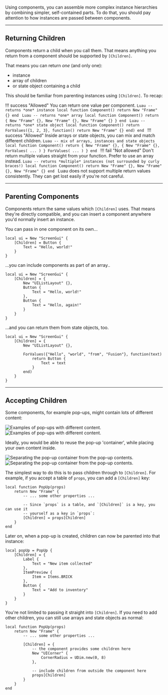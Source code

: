 Using components, you can assemble more complex instance hierarchies by
combining simpler, self-contained parts. To do that, you should pay attention to
how instances are passed between components.

---

## Returning Children

Components return a child when you call them. That means anything you return
from a component should be supported by `[Children]`.

That means you can return _one_ (and only one):

- instance
- array of children
- or state object containing a child

This should be familiar from parenting instances using `[Children]`. To recap:

!!! success "Allowed"
You can return one value per component.
`Luau
    -- returns *one* instance
    local function Component()
        return New "Frame" {}
    end
    `
`Luau
    -- returns *one* array
    local function Component()
        return {
            New "Frame" {},
            New "Frame" {},
            New "Frame" {}
        }
    end
    `
`Luau
    -- returns *one* state object
    local function Component()
        return ForValues({1, 2, 3}, function()
            return New "Frame" {}
        end)
    end
    `
!!! success "Allowed"
Inside arrays or state objects, you can mix and match different children.
`Luau
    -- mix of arrays, instances and state objects
    local function Component()
        return {
            New "Frame" {},
            {
                New "Frame" {},
                ForValues( ... )
            }
            ForValues( ... )
        }
    end
    `
!!! fail "Not allowed"
Don't return multiple values straight from your function. Prefer to use an
array instead.
`Luau
    -- returns *multiple* instances (not surrounded by curly braces!)
    local function Component()
        return
            New "Frame" {},
            New "Frame" {},
            New "Frame" {}
    end
    `
Luau does not support multiple return values consistently. They can get lost
easily if you're not careful.

---

## Parenting Components

Components return the same values which `[Children]` uses. That means they're
directly compatible, and you can insert a component anywhere you'd normally
insert an instance.

You can pass in one component on its own...

```luau
local ui = New "ScreenGui" {
    [Children] = Button {
        Text = "Hello, world!"
    }
}
```

...you can include components as part of an array..

```luau
local ui = New "ScreenGui" {
    [Children] = {
        New "UIListLayout" {},
        Button {
            Text = "Hello, world!"
        },
        Button {
            Text = "Hello, again!"
        }
    }
}
```

...and you can return them from state objects, too.

```luau
local ui = New "ScreenGui" {
    [Children] = {
        New "UIListLayout" {},

        ForValues({"Hello", "world", "from", "Fusion"}, function(text)
            return Button {
                Text = text
            }
        end)
    }
}
```

---

## Accepting Children

Some components, for example pop-ups, might contain lots of different content:

![Examples of pop-ups with different content.](Popups-Dark.svg#only-dark)
![Examples of pop-ups with different content.](Popups-Light.svg#only-light)

Ideally, you would be able to reuse the pop-up 'container', while placing your
own content inside.

![Separating the pop-up container from the pop-up contents.](Popup-Exploded-Dark.svg#only-dark)
![Separating the pop-up container from the pop-up contents.](Popup-Exploded-Light.svg#only-light)

The simplest way to do this is to pass children through to `[Children]`. For
example, if you accept a table of `props`, you can add a `[Children]` key:

```luau hl_lines="7"
local function PopUp(props)
    return New "Frame" {
        -- ... some other properties ...

        -- Since `props` is a table, and `[Children]` is a key, you can use it
        -- yourself as a key in `props`:
        [Children] = props[Children]
    }
end
```

Later on, when a pop-up is created, children can now be parented into that
instance:

```luau
local popUp = PopUp {
    [Children] = {
        Label {
            Text = "New item collected"
        },
        ItemPreview {
            Item = Items.BRICK
        },
        Button {
            Text = "Add to inventory"
        }
    }
}
```

You're not limited to passing it straight into `[Children]`. If you need to add
other children, you can still use arrays and state objects as normal:

```luau hl_lines="5-13"
local function PopUp(props)
    return New "Frame" {
        -- ... some other properties ...

        [Children] = {
            -- the component provides some children here
            New "UICorner" {
                CornerRadius = UDim.new(0, 8)
            },

            -- include children from outside the component here
            props[Children]
        }
    }
end
```
